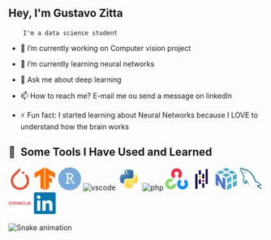 
## Hey, I'm Gustavo Zitta
        I'm a data science student


- 🔭 I’m currently working on Computer vision project

- 🌱 I’m currently learning neural networks

- 💬 Ask me about deep learning

- 📫 How to reach me? E-mail me ou send a message on linkedln

- ⚡ Fun fact: I started learning about Neural Networks because I LOVE to understand how the brain works

<h2> 🚀 &nbsp;Some Tools I Have Used and Learned</h2>
<p align="left">
        
<img src="https://raw.githubusercontent.com/devicons/devicon/1119b9f84c0290e0f0b38982099a2bd027a48bf1/icons/pytorch/pytorch-original.svg" alt="php" width="45" height="45"/>        



<img src="https://raw.githubusercontent.com/devicons/devicon/1119b9f84c0290e0f0b38982099a2bd027a48bf1/icons/tensorflow/tensorflow-original.svg" alt="php" width="45" height="45"/>
<img src="https://raw.githubusercontent.com/devicons/devicon/1119b9f84c0290e0f0b38982099a2bd027a48bf1/icons/rstudio/rstudio-original.svg" alt="php" width="45" height="45"/>
<img src="https://cdn.jsdelivr.net/gh/devicons/devicon/icons/vscode/vscode-original.svg" alt="vscode" width="45" height="45"/>
<img src="https://raw.githubusercontent.com/devicons/devicon/1119b9f84c0290e0f0b38982099a2bd027a48bf1/icons/python/python-original.svg" alt="php" width="45"height="45"/>
<img src="https://cdn.jsdelivr.net/gh/devicons/devicon/icons/php/php-original.svg" alt="php" width="45" height="45"/>
<img src="https://raw.githubusercontent.com/devicons/devicon/1119b9f84c0290e0f0b38982099a2bd027a48bf1/icons/opencv/opencv-original.svg" alt="php" width="45" height="45"/>
<img src="https://raw.githubusercontent.com/devicons/devicon/1119b9f84c0290e0f0b38982099a2bd027a48bf1/icons/pandas/pandas-original.svg" alt="php" width="45" height="45"/>
<img src="https://raw.githubusercontent.com/devicons/devicon/1119b9f84c0290e0f0b38982099a2bd027a48bf1/icons/numpy/numpy-original.svg" alt="php" width="45" height="45"/>
<img src="https://raw.githubusercontent.com/devicons/devicon/1119b9f84c0290e0f0b38982099a2bd027a48bf1/icons/mysql/mysql-original.svg" alt="php" width="45" height="45"/>
<img src="https://raw.githubusercontent.com/devicons/devicon/1119b9f84c0290e0f0b38982099a2bd027a48bf1/icons/oracle/oracle-original.svg" alt="php" width="45" height="45"/>
        
<img src="https://raw.githubusercontent.com/devicons/devicon/1119b9f84c0290e0f0b38982099a2bd027a48bf1/icons/linkedin/linkedin-original.svg" alt="https://www.linkedin.com/in/gustavo-zitta-681706208/" width="45" height="45"/>

![Snake animation](https://github.com/thepiyushmalhotra/thepiyushmalhotra/blob/output/github-contribution-grid-snake.svg)
